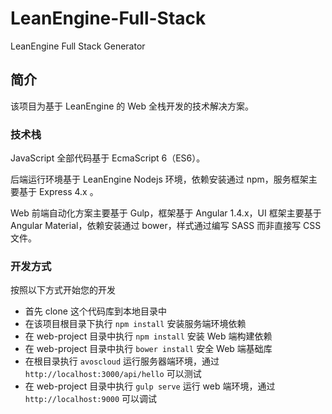 # LeanEngine-Full-Stack
LeanEngine Full Stack Generator

## 简介

该项目为基于 LeanEngine 的 Web 全栈开发的技术解决方案。

### 技术栈

JavaScript 全部代码基于 EcmaScript 6（ES6）。

后端运行环境基于 LeanEngine Nodejs 环境，依赖安装通过 npm，服务框架主要基于 Express 4.x 。

Web 前端自动化方案主要基于 Gulp，框架基于 Angular 1.4.x，UI 框架主要基于 Angular Material，依赖安装通过 bower，样式通过编写 SASS 而非直接写 CSS 文件。

### 开发方式

按照以下方式开始您的开发

* 首先 clone 这个代码库到本地目录中
* 在该项目根目录下执行 `npm install` 安装服务端环境依赖
* 在 web-project 目录中执行 `npm install` 安装 Web 端构建依赖
* 在 web-project 目录中执行 `bower install` 安全 Web 端基础库
* 在根目录执行 `avoscloud` 运行服务器端环境，通过 `http://localhost:3000/api/hello` 可以测试
* 在 web-project 目录中执行 `gulp serve` 运行 web 端环境，通过 `http://localhost:9000` 可以调试

